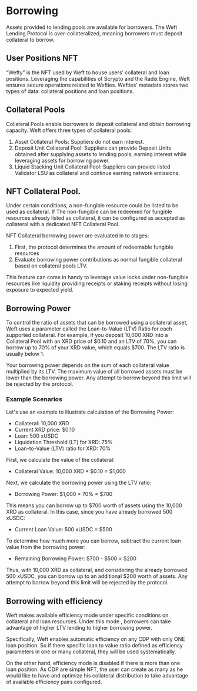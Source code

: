 

# Borrowing

Assets provided to lending pools are available for borrowers. The Weft Lending Protocol is over-collateralized, meaning borrowers must deposit collateral to borrow.


## User Positions NFT

“Wefty” is the NFT used by Weft to house users’ collateral and loan positions. Leveraging the capabilities of Scrypto and the Radix Engine, Weft ensures secure operations related to Wefties. Wefties’ metadata stores two types of data: collateral positions and loan positions.



<!-- * Collateral Positions: Organized based on the addresses of assets used as collateral and the deposited collateral amount. Users can have multiple collateral positions within a single Wefty.
* Loan Positions: These oversee the state of loans for different asset types associated with the amount borrowed. Loan positions are categorized by borrowed asset addresses, similar to collateral positions.
 -->

## Collateral Pools

Collateral Pools enable borrowers to deposit collateral and obtain borrowing capacity. Weft offers three types of collateral pools:



1. Asset Collateral Pools: Suppliers do not earn interest.
2. Deposit Unit Collateral Pool: Suppliers can provide Deposit Units obtained after supplying assets to lending pools, earning interest while leveraging assets for borrowing power.
3. Liquid Stacking Unit Collateral Pool: Suppliers can provide listed Validator LSU as collateral and continue earning network emissions.

## NFT Collateral Pool. 

Under certain conditions, a non-fungible resource could be listed to be used as collateral. If The non-fungible can be redeemed for fungible resources already listed as collateral, it can be configured as accepted as collateral with a dedicated NFT Collateral Pool. 

NFT Collateral borrowing power are evaluated in to stages: 



1. First, the protocol determines the amount of redeemable fungible resources
2. Evaluate borrowing power contributions as normal fungible collateral based on collateral pools LTV. 

This feature can come in handy to leverage value locks under non-fungible resources like liquidity providing receipts or staking receipts without losing exposure to expected yield. 


## Borrowing Power

To control the ratio of assets that can be borrowed using a collateral asset, Weft uses a parameter called the Loan-to-Value (LTV) Ratio for each supported collateral. For example, if you deposit 10,000 XRD into a Collateral Pool with an XRD price of $0.10 and an LTV of 70%, you can borrow up to 70% of your XRD value, which equals $700. The LTV ratio is usually below 1.

Your borrowing power depends on the sum of each collateral value multiplied by its LTV. The maximum value of all borrowed assets must be lower than the borrowing power. Any attempt to borrow beyond this limit will be rejected by the protocol.

### **Example Scenarios**

Let's use an example to illustrate calculation of the Borrowing Power:

* Collateral: 10,000 XRD
* Current XRD price: $0.10
* Loan: 500 xUSDC
* Liquidation Threshold (LT) for XRD: 75%
* Loan-to-Value (LTV) ratio for XRD: 70%

First, we calculate the value of the collateral:



* Collateral Value: 10,000 XRD * $0.10 = $1,000

Next, we calculate the borrowing power using the LTV ratio:



* Borrowing Power: $1,000 * 70% = $700

This means you can borrow up to $700 worth of assets using the 10,000 XRD as collateral. In this case, since you have already borrowed 500 xUSDC:



* Current Loan Value: 500 xUSDC = $500

To determine how much more you can borrow, subtract the current loan value from the borrowing power:



* Remaining Borrowing Power: $700 - $500 = $200

Thus, with 10,000 XRD as collateral, and considering the already borrowed 500 xUSDC, you can borrow up to an additional $200 worth of assets. Any attempt to borrow beyond this limit will be rejected by the protocol.



## Borrowing with efficiency 

Weft makes available efficiency mode under specific conditions on collateral and loan resources. Under this mode , borrowers can take advantage of higher LTV lending to higher borrowing power. 

Specifically, Weft enables automatic efficiency on any CDP with only ONE loan position. So if there specific loan to value ratio defined as efficiency parameters in one or many collateral, they will be used systematically. 

On the other hand, efficiency mode is disabled if there is more than one loan position. As CDP are simple NFT, the user can create as many as he would like to have and optimize his collateral distribution to take advantage of available efficiency pairs configured. 